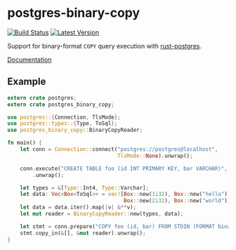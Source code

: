 # postgres-binary-copy

[![Build Status](https://travis-ci.org/sfackler/rust-postgres-binary-copy.svg?branch=master)](https://travis-ci.org/sfackler/rust-postgres-binary-copy) [![Latest Version](https://img.shields.io/crates/v/postgres-binary-copy.svg)](https://crates.io/crates/postgres-binary-copy)

Support for binary-format `COPY` query execution with
[rust-postgres](https://github.com/sfackler/rust-postgres).

[Documentation](https://docs.rs/postgres-binary-copy/0.4.0/postgres_binary_copy)

## Example

```rust
extern crate postgres;
extern crate postgres_binary_copy;

use postgres::{Connection, TlsMode};
use postgres::types::{Type, ToSql};
use postgres_binary_copy::BinaryCopyReader;

fn main() {
    let conn = Connection::connect("postgres://postgres@localhost",
                                   TlsMode::None).unwrap();

    conn.execute("CREATE TABLE foo (id INT PRIMARY KEY, bar VARCHAR)", &[])
        .unwrap();

    let types = &[Type::Int4, Type::Varchar];
    let data: Vec<Box<ToSql>> = vec![Box::new(1i32), Box::new("hello"),
                                     Box::new(2i32), Box::new("world")];
    let data = data.iter().map(|v| &**v);
    let mut reader = BinaryCopyReader::new(types, data);

    let stmt = conn.prepare("COPY foo (id, bar) FROM STDIN (FORMAT binary)").unwrap();
    stmt.copy_in(&[], &mut reader).unwrap();
}
```
